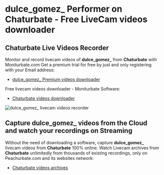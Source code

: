 # dulce_gomez_ Performer on Chaturbate - Free LiveCam videos downloader

## Chaturbate Live Videos Recorder

Monitor and record livecam videos of **dulce_gomez_** from **Chaturbate** with Moniturbate.com
Get a premium trial for free by just and only registering with your Email address:
* [dulce_gomez_ Premium videos downloader](https://moniturbate.com/request-demo-licence-key.html)

Free livecam videos downloader - Moniturbate Software:
* [Chaturbate videos downloader](https://moniturbate.com/moniturbate-download-software.html)

![dulce_gomez_ livecam videos recorder](https://peachurnet.com/templates/moniturbate-software.png)


## Capture dulce_gomez_ videos from the Cloud and watch your recordings on Streaming

Without the need of downloading a software, capture **dulce_gomez_** livecam videos from **Chaturbate** 100% online.
Watch Livecam archives from **Chaturbate** unlimitedly from thousands of existing recordings, only on Peachurbate.com and its websites network:
* [Chaturbate videos archives](https://peachurnet.com/)